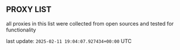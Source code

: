 ## PROXY LIST

all proxies in this list were collected from open sources and tested for functionality

last update: `2025-02-11 19:04:07.927434+00:00` UTC